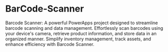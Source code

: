 # BarCode-Scanner
Barcode Scanner: A powerful PowerApps project designed to streamline barcode scanning and data management. Effortlessly scan barcodes using your device's camera, retrieve product information, and store data in an organized manner. Simplify inventory management, track assets, and enhance efficiency with Barcode Scanner.
